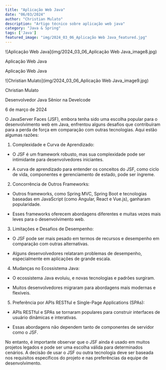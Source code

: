 ```yaml
---
title: "Aplicação Web Java"
date: "06/03/2024"
author: "Christian Mulato"
description: "Artigo técnico sobre aplicação web java"
category: "Java & Spring"
tags: ['Java']
featured_image: "img/2024_03_06_Aplicação Web Java_featured.jpg"
---
```


![Aplicação Web Java](img/2024_03_06_Aplicação Web Java_image8.jpg)

Aplicação Web Java

Aplicação Web Java

![Christian Mulato](img/2024_03_06_Aplicação Web Java_image9.jpg)

Christian Mulato

Desenvolvedor Java Sênior na Develcode

6 de março de 2024

O JavaServer Faces (JSF), embora tenha sido uma escolha popular para o desenvolvimento web em Java, enfrentou alguns desafios que contribuíram para a perda de força em comparação com outras tecnologias. Aqui estão algumas razões:

1. Complexidade e Curva de Aprendizado:

- O JSF é um framework robusto, mas sua complexidade pode ser intimidante para desenvolvedores iniciantes.

- A curva de aprendizado para entender os conceitos do JSF, como ciclo de vida, componentes e gerenciamento de estado, pode ser íngreme.

2. Concorrência de Outros Frameworks:

- Outros frameworks, como Spring MVC, Spring Boot e tecnologias baseadas em JavaScript (como Angular, React e Vue.js), ganharam popularidade.

- Esses frameworks oferecem abordagens diferentes e muitas vezes mais leves para o desenvolvimento web.

3. Limitações e Desafios de Desempenho:

- O JSF pode ser mais pesado em termos de recursos e desempenho em comparação com outras alternativas.

- Alguns desenvolvedores relataram problemas de desempenho, especialmente em aplicações de grande escala.

4. Mudanças no Ecossistema Java:

- O ecossistema Java evoluiu, e novas tecnologias e padrões surgiram.

- Muitos desenvolvedores migraram para abordagens mais modernas e flexíveis.

5. Preferência por APIs RESTful e Single-Page Applications (SPAs):

- APIs RESTful e SPAs se tornaram populares para construir interfaces de usuário dinâmicas e interativas.

- Essas abordagens não dependem tanto de componentes de servidor como o JSF.

No entanto, é importante observar que o JSF ainda é usado em muitos projetos legados e pode ser uma escolha válida para determinados cenários. A decisão de usar o JSF ou outra tecnologia deve ser baseada nos requisitos específicos do projeto e nas preferências da equipe de desenvolvimento.

